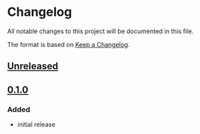 # Changelog
All notable changes to this project will be documented in this file.

The format is based on [Keep a Changelog](https://keepachangelog.com/).

## [Unreleased]

## [0.1.0]

### Added
- initial release

[Unreleased]: https://gitlab.com/yaq/yaq-traits/-/compare/v0.1.0...master
[0.1.0]: https://gitlab.com/yaq/yaq-traits/-/tags/v0.1.0
